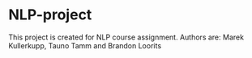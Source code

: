 # NLP-project
This project is created for NLP course assignment. 
Authors are: Marek Kullerkupp, Tauno Tamm and Brandon Loorits
